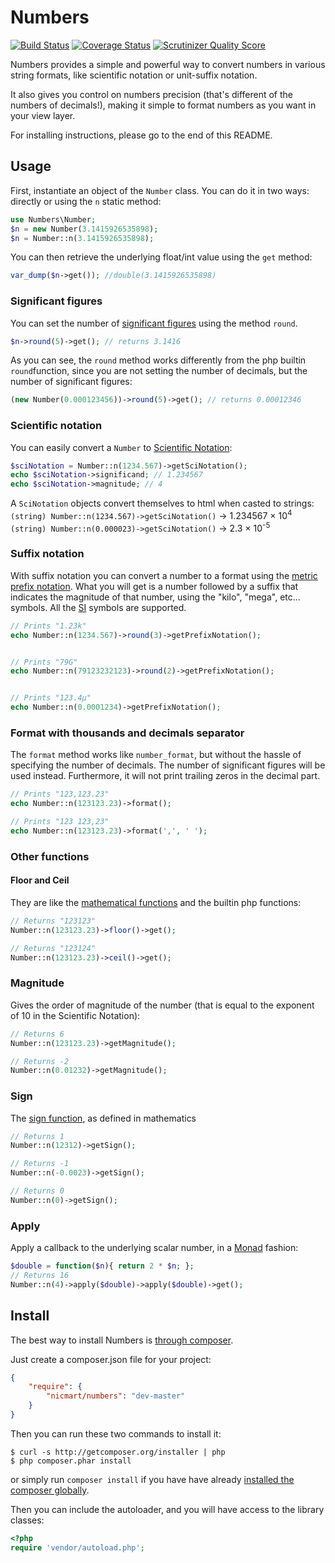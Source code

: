 # Numbers
[![Build Status](https://travis-ci.org/nicmart/Numbers.png?branch=master)](https://travis-ci.org/nicmart/Numbers)
[![Coverage Status](https://coveralls.io/repos/nicmart/Numbers/badge.png?branch=master)](https://coveralls.io/r/nicmart/Numbers?branch=master)
[![Scrutinizer Quality Score](https://scrutinizer-ci.com/g/nicmart/Numbers/badges/quality-score.png?s=60dc5db3755f1d09789fb05e44bd9b413cf19179)](https://scrutinizer-ci.com/g/nicmart/Numbers/)

Numbers provides a simple and powerful way to convert numbers in various string formats,
like scientific notation or unit-suffix notation. 

It also gives you control on numbers precision
 (that's different of the numbers of decimals!), making it simple to format numbers as you want in your view layer.
 
For installing instructions, please go to the end of this README.

## Usage
First, instantiate an object of the `Number` class. You can do it in two ways: directly or using the `n` static method:
```php
use Numbers\Number;
$n = new Number(3.1415926535898);
$n = Number::n(3.1415926535898);
```
You can then retrieve the underlying float/int value using the `get` method:
```php
var_dump($n->get()); //double(3.1415926535898) 
```

### Significant figures
You can set the number of [significant figures](http://en.wikipedia.org/wiki/Significant_figures) using the method `round`.
```php
$n->round(5)->get(); // returns 3.1416
```

As you can see, the `round` method works differently from the php builtin `round`function, since you are not setting the number of decimals, but the number of significant figures:
```php
(new Number(0.000123456))->round(5)->get(); // returns 0.00012346
```

### Scientific notation
You can easily convert a `Number` to [Scientific Notation](http://en.wikipedia.org/wiki/Scientific_notation):
```php
$sciNotation = Number::n(1234.567)->getSciNotation();
echo $sciNotation->significand; // 1.234567
echo $sciNotation->magnitude; // 4
```
A `SciNotation` objects convert themselves to html when casted to strings:<br>
`(string) Number::n(1234.567)->getSciNotation()` → 1.234567 × 10<sup>4</sup><br>
`(string) Number::n(0.000023)->getSciNotation()` → 2.3 × 10<sup>-5</sup><br>

### Suffix notation
With suffix notation you can convert a number to a format using the [metric prefix notation](http://en.wikipedia.org/wiki/Metric_prefix).
What you will get is a number followed by a suffix that indicates the magnitude of that number, 
using the "kilo", "mega", etc... symbols. All the [SI](http://en.wikipedia.org/wiki/International_System_of_Units) symbols are supported.

```php
// Prints "1.23k"
echo Number::n(1234.567)->round(3)->getPrefixNotation();


// Prints "79G"
echo Number::n(79123232123)->round(2)->getPrefixNotation();


// Prints "123.4µ"
echo Number::n(0.0001234)->getPrefixNotation();
```

### Format with thousands and decimals separator
The `format` method works like `number_format`, but without the hassle of specifying the
number of decimals. The number of significant figures will be used instead. Furthermore, it
will not print trailing zeros in the decimal part.

```php
// Prints "123,123.23"
echo Number::n(123123.23)->format();

// Prints "123 123,23"
echo Number::n(123123.23)->format(',', ' ');

```

### Other functions
#### Floor and Ceil
They are like the [mathematical functions](http://en.wikipedia.org/wiki/Floor_and_ceiling_functions) 
and the builtin php functions:
```php
// Returns "123123"
Number::n(123123.23)->floor()->get();

// Returns "123124"
Number::n(123123.23)->ceil()->get();
```
### Magnitude
Gives the order of magnitude of the number (that is equal to the exponent of 10 in the Scientific Notation): 
```php
// Returns 6
Number::n(123123.23)->getMagnitude();

// Returns -2
Number::n(0.01232)->getMagnitude();
```

### Sign
The [sign function](https://en.wikipedia.org/wiki/Sign_function), as defined in mathematics
```php
// Returns 1
Number::n(12312)->getSign();

// Returns -1
Number::n(-0.0023)->getSign();

// Returns 0
Number::n(0)->getSign();
```

### Apply
Apply a callback to the underlying scalar number, in a [Monad](https://en.wikipedia.org/wiki/Monad) fashion:
```php
$double = function($n){ return 2 * $n; };
// Returns 16
Number::n(4)->apply($double)->apply($double)->get();
```

## Install

The best way to install Numbers is [through composer](http://getcomposer.org).

Just create a composer.json file for your project:

```JSON
{
    "require": {
        "nicmart/numbers": "dev-master"
    }
}
```

Then you can run these two commands to install it:

    $ curl -s http://getcomposer.org/installer | php
    $ php composer.phar install

or simply run `composer install` if you have have already [installed the composer globally](http://getcomposer.org/doc/00-intro.md#globally).

Then you can include the autoloader, and you will have access to the library classes:

```php
<?php
require 'vendor/autoload.php';
```
